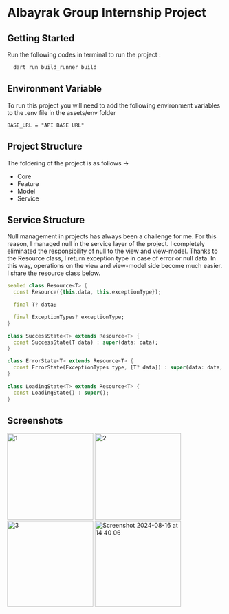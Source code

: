 # Albayrak Group Internship Project


## Getting Started

Run the following codes in terminal to run the project :

```bash
  dart run build_runner build
```


## Environment Variable

To run this project you will need to add the following environment variables to the .env file in the assets/env folder

`BASE_URL = "API BASE URL"`

## Project Structure
The foldering of the project is as follows ->
 - Core
 - Feature
 - Model
 - Service

 ## Service Structure
Null management in projects has always been a challenge for me. For this reason, I managed null in the service layer of the project. I completely eliminated the responsibility of null to the view and view-model. Thanks to the Resource class, I return exception type in case of error or null data. In this way, operations on the view and view-model side become much easier. I share the resource class below.

```dart
sealed class Resource<T> {
  const Resource({this.data, this.exceptionType});

  final T? data;

  final ExceptionTypes? exceptionType;
}

class SuccessState<T> extends Resource<T> {
  const SuccessState(T data) : super(data: data);
}

class ErrorState<T> extends Resource<T> {
  const ErrorState(ExceptionTypes type, [T? data]) : super(data: data, exceptionType: type);
}

class LoadingState<T> extends Resource<T> {
  const LoadingState() : super();
}
```

## Screenshots

<img width="200" alt="1" src="https://github.com/user-attachments/assets/c148c448-c547-4f18-a649-6171868d6b6a">
<img width="200" alt="2" src="https://github.com/user-attachments/assets/e219c28a-2b07-415e-aae7-d7e1274b1392">
<img width="200" alt="3" src="https://github.com/user-attachments/assets/17fb4603-8551-4887-bb09-da63cc3247a4">
<img width="200" alt="Screenshot 2024-08-16 at 14 40 06" src="https://github.com/user-attachments/assets/71641591-7967-4bd9-ba28-a33170512df4">


